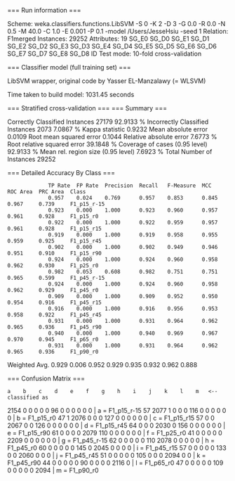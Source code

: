 === Run information ===

Scheme:       weka.classifiers.functions.LibSVM -S 0 -K 2 -D 3 -G 0.0 -R 0.0 -N 0.5 -M 40.0 -C 1.0 -E 0.001 -P 0.1 -model /Users/JesseHsiu -seed 1
Relation:     F1merged
Instances:    29252
Attributes:   19
              SG_E0
              SG_D0
              SG_E1
              SG_D1
              SG_E2
              SG_D2
              SG_E3
              SG_D3
              SG_E4
              SG_D4
              SG_E5
              SG_D5
              SG_E6
              SG_D6
              SG_E7
              SG_D7
              SG_E8
              SG_D8
              ID
Test mode:    10-fold cross-validation

=== Classifier model (full training set) ===

LibSVM wrapper, original code by Yasser EL-Manzalawy (= WLSVM)

Time taken to build model: 1031.45 seconds

=== Stratified cross-validation ===
=== Summary ===

Correctly Classified Instances       27179               92.9133 %
Incorrectly Classified Instances      2073                7.0867 %
Kappa statistic                          0.9232
Mean absolute error                      0.0109
Root mean squared error                  0.1044
Relative absolute error                  7.6773 %
Root relative squared error             39.1848 %
Coverage of cases (0.95 level)          92.9133 %
Mean rel. region size (0.95 level)       7.6923 %
Total Number of Instances            29252     

=== Detailed Accuracy By Class ===

                 TP Rate  FP Rate  Precision  Recall   F-Measure  MCC      ROC Area  PRC Area  Class
                 0.957    0.024    0.769      0.957    0.853      0.845    0.967     0.739     F1_p15_r-15
                 0.923    0.000    1.000      0.923    0.960      0.957    0.961     0.928     F1_p15_r0
                 0.922    0.000    1.000      0.922    0.959      0.957    0.961     0.928     F1_p15_r15
                 0.919    0.000    1.000      0.919    0.958      0.955    0.959     0.925     F1_p15_r45
                 0.902    0.000    1.000      0.902    0.949      0.946    0.951     0.910     F1_p15_r90
                 0.924    0.000    1.000      0.924    0.960      0.958    0.962     0.930     F1_p25_r0
                 0.982    0.053    0.608      0.982    0.751      0.751    0.965     0.599     F1_p45_r-15
                 0.924    0.000    1.000      0.924    0.960      0.958    0.962     0.929     F1_p45_r0
                 0.909    0.000    1.000      0.909    0.952      0.950    0.954     0.916     F1_p45_r15
                 0.916    0.000    1.000      0.916    0.956      0.953    0.958     0.922     F1_p45_r45
                 0.931    0.000    1.000      0.931    0.964      0.962    0.965     0.936     F1_p45_r90
                 0.940    0.000    1.000      0.940    0.969      0.967    0.970     0.945     F1_p65_r0
                 0.931    0.000    1.000      0.931    0.964      0.962    0.965     0.936     F1_p90_r0
Weighted Avg.    0.929    0.006    0.952      0.929    0.935      0.932    0.962     0.888     

=== Confusion Matrix ===

    a    b    c    d    e    f    g    h    i    j    k    l    m   <-- classified as
 2154    0    0    0    0    0   96    0    0    0    0    0    0 |    a = F1_p15_r-15
   57 2077    1    0    0    0  116    0    0    0    0    0    0 |    b = F1_p15_r0
   47    1 2076    0    0    0  127    0    0    0    0    0    0 |    c = F1_p15_r15
   57    0    0 2067    0    0  126    0    0    0    0    0    0 |    d = F1_p15_r45
   64    0    0    0 2030    0  156    0    0    0    0    0    0 |    e = F1_p15_r90
   61    0    0    0    0 2079  110    0    0    0    0    0    0 |    f = F1_p25_r0
   41    0    0    0    0    0 2209    0    0    0    0    0    0 |    g = F1_p45_r-15
   62    0    0    0    0    0  110 2078    0    0    0    0    0 |    h = F1_p45_r0
   60    0    0    0    0    0  145    0 2045    0    0    0    0 |    i = F1_p45_r15
   57    0    0    0    0    0  133    0    0 2060    0    0    0 |    j = F1_p45_r45
   51    0    0    0    0    0  105    0    0    0 2094    0    0 |    k = F1_p45_r90
   44    0    0    0    0    0   90    0    0    0    0 2116    0 |    l = F1_p65_r0
   47    0    0    0    0    0  109    0    0    0    0    0 2094 |    m = F1_p90_r0

